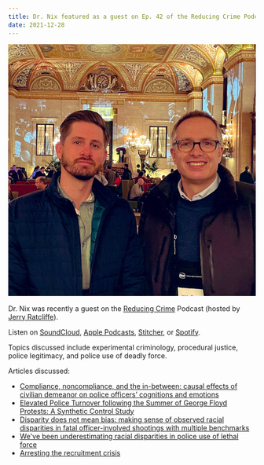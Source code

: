 ```yaml
---
title: Dr. Nix featured as a guest on Ep. 42 of the Reducing Crime Podcast
date: 2021-12-28
---
```


![justin_jerry_asc](featured.jpg "Justin and Jerry at the 2021 ASC Conference in Chicago, IL")

Dr. Nix was recently a guest on the [Reducing Crime](https://podcasts.apple.com/us/podcast/reducing-crime/id1412813382) Podcast (hosted by [Jerry Ratcliffe](https://twitter.com/Jerry_Ratcliffe)).

<!--more-->

Listen on [SoundCloud](https://soundcloud.com/user-780649270/justin-nix), [Apple Podcasts](https://podcasts.apple.com/us/podcast/id1412813382), [Stitcher](https://www.stitcher.com/podcast/reducing-crime), or [Spotify](https://open.spotify.com/show/4qeJBgSv2EPOmJWtaMKH1w). 

Topics discussed include experimental criminology, procedural justice, police legitimacy, and police use of deadly force. 

Articles discussed: 

* [Compliance, noncompliance, and the in-between: causal effects of civilian demeanor on police officers’ cognitions and emotions](https://link.springer.com/article/10.1007%2Fs11292-019-09363-4)
* [Elevated Police Turnover following the Summer of George Floyd Protests: A Synthetic Control Study](https://jnix.netlify.app/files/pdfs/cpp_turnover.pdf)
* [Disparity does not mean bias: making sense of observed racial disparities in fatal officer-involved shootings with multiple benchmarks](https://digitalcommons.unomaha.edu/cgi/viewcontent.cgi?article=1061&context=criminaljusticefacpub)
* [We've been underestimating racial disparities in police use of lethal force](https://www.washingtonpost.com/crime-law/2021/11/11/non-fatal-police-shootings-disparities-data/)
* [Arresting the recruitment crisis](https://www.city-journal.org/police-departments-recruitment-crisis)